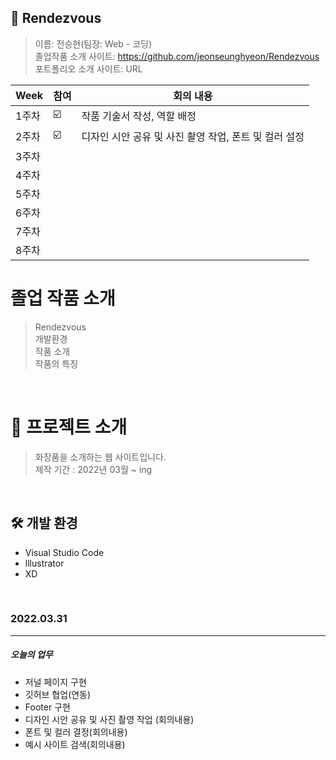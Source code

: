 ##  🍎 Rendezvous
> 이름: 전승현(팀장: Web - 코딩)<br>
  졸업작품 소개 사이트: https://github.com/jeonseunghyeon/Rendezvous<br>
  포트폴리오 소개 사이트: URL

| Week | 참여| 회의 내용 |
| -----| -- |------------- |
| 1주차 | ☑️|  작품 기술서 작성, 역할 배정  
| 2주차 | ☑️|  디자인 시안 공유 및 사진 촬영 작업, 폰트 및 컬러  설정|
| 3주차 |    |    |
| 4주차 |    |    |
| 5주차 |    |    |
| 6주차 |    |    |
| 7주차 |    |    |
| 8주차 |    |    |


# 졸업 작품 소개
>  Rendezvous<br>
   개발환경<br>
   작품 소개<br>
   작품의 특징<br>

   </br>


   # 📑 프로젝트 소개
> 화장품을 소개하는 웹 사이트입니다. </br>
> 제작 기간 : 2022년 03월 ~ ing


</br>



## 🛠 개발 환경
- Visual Studio Code
- lllustrator
- XD





</br>




### 2022.03.31 
---
##### 오늘의 업무
- 저널 페이지 구현
- 깃허브 협업(연동)
- Footer 구현
- 디자인 시안 공유 및 사진 촬영 작업 (회의내용) 
- 폰트 및 컬러 결정(회의내용)
- 예시 사이트 검색(회의내용)






  




